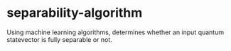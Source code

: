 # separability-algorithm
Using machine learning algorithms, determines whether an input quantum statevector is fully separable or not.
